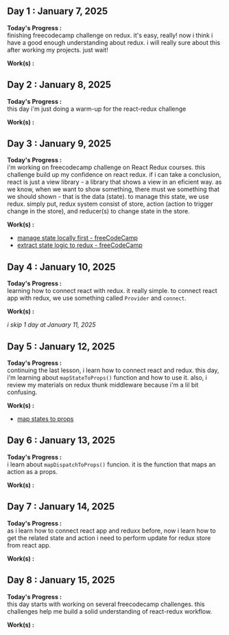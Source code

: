 ## Day 1 : January 7, 2025

**Today's Progress :**  
finishing freecodecamp challenge on redux. it's easy, really! now i think i have a good enough understanding about redux. i will really sure about this after working my projects. just wait!

**Work(s) :**

## Day 2 : January 8, 2025

**Today's Progress :**  
this day i'm just doing a warm-up for the react-redux challenge

**Work(s) :**

## Day 3 : January 9, 2025

**Today's Progress :**  
i'm working on freecodecamp challenge on React Redux courses. this challenge build up my confidence on react redux. if i can take a conclusion, react is just a view library - a library that shows a view in an eficient way. as we know, when we want to show something, there must we something that we should shown - that is the data (state). to manage this state, we use redux. simply put, redux system consist of store, action (action to trigger change in the store), and reducer(s) to change state in the store.

**Work(s) :**
- [manage state locally first - freeCodeCamp](/resources/manage-state-locally-first.js)
- [extract state logic to redux - freeCodeCamp](/resources/extract-state-logic-to-redux.js)

## Day 4 : January 10, 2025

**Today's Progress :**  
learning how to connect react with redux. it really simple. to connect react app with redux, we use something called `Provider` and `connect`. 

**Work(s) :**

*i skip 1 day at January 11, 2025*

## Day 5 : January 12, 2025

**Today's Progress :**  
continuing the last lesson, i learn how to connect react and redux. this day, i'm learning about `mapStateToProps()` function and how to use it. also, i review my materials on redux thunk middleware because i'm a lil bit confusing.

**Work(s) :**
- [map states to props](https://github.com/fikrinotes/100-days-of-code/blob/master/resources/map-state-to-props.js)

## Day 6 : January 13, 2025

**Today's Progress :**  
i learn about `mapDispatchToProps()` funcion. it is the function that maps an action as a props.

**Work(s) :**

## Day 7 : January 14, 2025

**Today's Progress :**  
as i learn how to connect react app and reduxx before, now i learn how to get the related state and action i need to perform update for redux store from react app.

**Work(s) :**

## Day 8 : January 15, 2025

**Today's Progress :**  
this day starts with working on several freecodecamp challenges. this challenges help me build a solid understanding of react-redux workflow. 

**Work(s) :**





